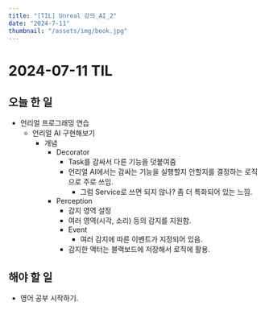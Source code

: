 ```yaml
---
title: "[TIL] Unreal 강의_AI_2"
date: "2024-7-11"
thumbnail: "/assets/img/book.jpg"
---
```


# 2024-07-11 TIL

## 오늘 한 일

- 언리얼 프로그래밍 연습
    - 언리얼 AI 구현해보기
      - 개념
        - Decorator
          - Task를 감싸서 다른 기능을 덧붙여줌
          - 언리얼 AI에서는 감싸는 기능을 실행할지 안할지를 결정하는 로직으로 주로 쓰임.
            - 그럼 Service로 쓰면 되지 않나? 좀 더 특화되어 있는 느낌.
        - Perception
          - 감지 영역 설정
          - 여러 영역(시각, 소리) 등의 감지를 지원함.
          - Event
            - 여러 감지에 따른 이벤트가 지정되어 있음.
          - 감지한 액터는 블랙보드에 저장해서 로직에 활용.

## 해야 할 일

- 영어 공부 시작하기.

